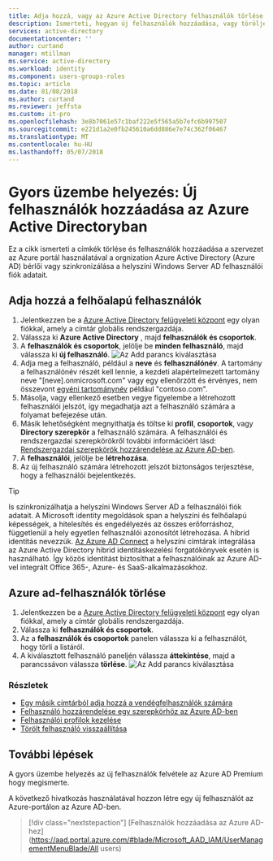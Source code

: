```yaml
---
title: Adja hozzá, vagy az Azure Active Directory felhasználók törlése |} Microsoft Docs
description: Ismerteti, hogyan új felhasználók hozzáadása, vagy törölje a meglévő felhasználók az Azure Active Directoryban
services: active-directory
documentationcenter: ''
author: curtand
manager: mtillman
ms.service: active-directory
ms.workload: identity
ms.component: users-groups-roles
ms.topic: article
ms.date: 01/08/2018
ms.author: curtand
ms.reviewer: jeffsta
ms.custom: it-pro
ms.openlocfilehash: 3e8b7061e57c1baf222e5f565a5b7efc6b997507
ms.sourcegitcommit: e221d1a2e0fb245610a6dd886e7e74c362f06467
ms.translationtype: MT
ms.contentlocale: hu-HU
ms.lasthandoff: 05/07/2018
---
```

# <a name="quickstart-add-new-users-to-azure-active-directory"></a>Gyors üzembe helyezés: Új felhasználók hozzáadása az Azure Active Directoryban
Ez a cikk ismerteti a címkék törlése és felhasználók hozzáadása a szervezet az Azure portál használatával a orgnization Azure Active Directory (Azure AD) bérlői vagy szinkronizálása a helyszíni Windows Server AD felhasználói fiók adatait. 

## <a name="add-cloud-based-users"></a>Adja hozzá a felhőalapú felhasználók
1. Jelentkezzen be a [Azure Active Directory felügyeleti központ](https://aad.portal.azure.com) egy olyan fiókkal, amely a címtár globális rendszergazdája.
2. Válassza ki **Azure Active Directory** , majd **felhasználók és csoportok**.
3. A **felhasználók és csoportok**, jelölje be **minden felhasználó**, majd válassza ki **új felhasználó**.
   ![Az Add parancs kiválasztása](./media/add-users-azure-active-directory/add-user.png)
4. Adja meg a felhasználó, például a **neve** és **felhasználónév**. A tartomány a felhasználónév részét kell lennie, a kezdeti alapértelmezett tartomány neve "[neve].onmicrosoft.com" vagy egy ellenőrzött és érvényes, nem összevont [egyéni tartománynév](add-custom-domain.md) például "contoso.com".
5. Másolja, vagy ellenkező esetben vegye figyelembe a létrehozott felhasználói jelszót, így megadhatja azt a felhasználó számára a folyamat befejezése után.
6. Másik lehetőségként megnyithatja és töltse ki **profil**, **csoportok**, vagy **Directory szerepkör** a felhasználó számára. A felhasználói és rendszergazdai szerepkörökről további információért lásd: [Rendszergazdai szerepkörök hozzárendelése az Azure AD-ben](active-directory-assign-admin-roles-azure-portal.md).
7. A **felhasználói**, jelölje be **létrehozása**.
8. Az új felhasználó számára létrehozott jelszót biztonságos terjesztése, hogy a felhasználói bejelentkezés.

> [!TIP]
> Is szinkronizálhatja a helyszíni Windows Server AD a felhasználói fiók adatait. A Microsoft identity megoldások span a helyszíni és felhőalapú képességek, a hitelesítés és engedélyezés az összes erőforráshoz, függetlenül a hely egyetlen felhasználói azonosítót létrehozása. A hibrid identitás nevezzük. [Az Azure AD Connect](https://docs.microsoft.com/azure/active-directory/connect/active-directory-aadconnect) a helyszíni címtárak integrálása az Azure Active Directory hibrid identitáskezelési forgatókönyvek esetén is használható. Így közös identitást biztosíthat a felhasználóinak az Azure AD-vel integrált Office 365-, Azure- és SaaS-alkalmazásokhoz. 

## <a name="delete-users-from-azure-ad"></a>Azure ad-felhasználók törlése
1. Jelentkezzen be a [Azure Active Directory felügyeleti központ](https://aad.portal.azure.com) egy olyan fiókkal, amely a címtár globális rendszergazdája.
2. Válassza ki **felhasználók és csoportok**.
3. Az a **felhasználók és csoportok** panelen válassza ki a felhasználót, hogy törli a listáról. 
4. A kiválasztott felhasználó paneljén válassza **áttekintése**, majd a parancssávon válassza **törlése**.
   ![Az Add parancs kiválasztása](./media/add-users-azure-active-directory/delete-user.png)


### <a name="learn-more"></a>Részletek 
* [Egy másik címtárból adja hozzá a vendégfelhasználók számára](active-directory-b2b-what-is-azure-ad-b2b.md) 
* [Felhasználó hozzárendelése egy szerepkörhöz az Azure AD-ben](active-directory-users-assign-role-azure-portal.md)
* [Felhasználói profilok kezelése](active-directory-users-profile-azure-portal.md)
* [Törölt felhasználó visszaállítása](active-directory-users-restore.md)



## <a name="next-steps"></a>További lépések
A gyors üzembe helyezés az új felhasználók felvétele az Azure AD Premium hogy megismerte. 

A következő hivatkozás használatával hozzon létre egy új felhasználót az Azure-portálon az Azure AD-ben.

> [!div class="nextstepaction"]
> [Felhasználók hozzáadása az Azure AD-hez](https://aad.portal.azure.com/#blade/Microsoft_AAD_IAM/UserManagementMenuBlade/All users) 